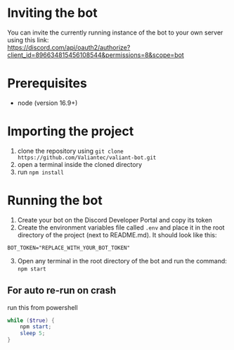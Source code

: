 # Inviting the bot
You can invite the currently running instance of the bot to your own server using this link:\
https://discord.com/api/oauth2/authorize?client_id=896634815456108544&permissions=8&scope=bot

# Prerequisites
* node (version 16.9+)

# Importing the project
1. clone the repository using `git clone https://github.com/Valiantec/valiant-bot.git`
2. open a terminal inside the cloned directory
3. run `npm install`

# Running the bot
1. Create your bot on the Discord Developer Portal and copy its token
2. Create the environment variables file called `.env` and place it in the root directory of the project (next to README.md). It should look like this:
```
BOT_TOKEN="REPLACE_WITH_YOUR_BOT_TOKEN"
```
3. Open any terminal in the root directory of the bot and run the command: `npm start`

## For auto re-run on crash
run this from powershell
```ps1
while ($true) {
    npm start;
    sleep 5;
}
```
